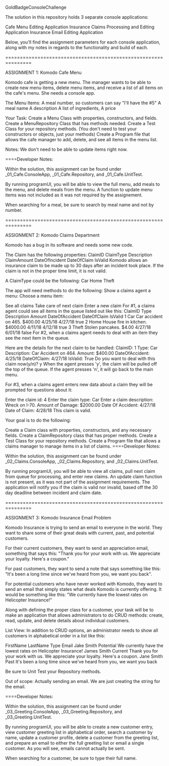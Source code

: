 GoldBadgeConsoleChallenge

The solution in this repository holds 3 separate console applications:

Cafe Menu Editing Application
Insurance Claims Processing and Editing Application
Insurance Email Editing Application

Below, you'll find the assignment parameters for each console application, along with my notes in regards to the functionality and build of each.

===============================================================

ASSIGNMENT 1: Komodo Cafe Menu

Komodo cafe is getting a new menu. The manager wants to be able to create new menu items, delete menu items, and receive a list of all items on the cafe's menu. She needs a console app.

The Menu Items: A meal number, so customers can say "I'll have the #5" A meal name A description A list of ingredients, A price

Your Task: Create a Menu Class with properties, constructors, and fields. Create a MenuRepository Class that has methods needed. Create a Test Class for your repository methods. (You don't need to test your constructors or objects, just your methods) Create a Program file that allows the cafe manager to add, delete, and see all items in the menu list.

Notes: We don't need to be able to update items right now.

====Developer Notes:

Within the solution, this assignment can be found under _01_Cafe.ConsoleApp, _01_Cafe.Repository, and _01_Cafe.UnitTest.

By running programUI, you will be able to view the full menu, add meals to the menu, and delete meals from the menu. A function to update menu items was not included as it was not required by the assignement.

When searching for a meal, be sure to search by meal name and not by number.

===============================================================

ASSIGNMENT 2: Komodo Claims Department

Komodo has a bug in its software and needs some new code.

The Claim has the following properties: ClaimID ClaimType Description ClaimAmount DateOfIncident DateOfClaim IsValid Komodo allows an insurance claim to be made up to 30 days after an incident took place. If the claim is not in the proper time limit, it is not valid.

A ClaimType could be the following: Car Home Theft

The app will need methods to do the following: Show a claims agent a menu: Choose a menu item:

See all claims
Take care of next claim
Enter a new claim For #1, a claims agent could see all items in the queue listed out like this:
ClaimID Type Description Amount DateOfAccident DateOfClaim IsValid 1 Car Car accident on 465. $400.00 4/25/18 4/27/18 true 2 Home House fire in kitchen. $4000.00 4/11/18 4/12/18 true 3 Theft Stolen pancakes. $4.00 4/27/18 6/01/18 false For #2, when a claims agent needs to deal with an item they see the next item in the queue.

Here are the details for the next claim to be handled: ClaimID: 1 Type: Car Description: Car Accident on 464. Amount: $400.00 DateOfAccident: 4/25/18 DateOfClaim: 4/27/18 IsValid: True Do you want to deal with this claim now(y/n)? y When the agent presses 'y', the claim will be pulled off the top of the queue. If the agent presses 'n', it will go back to the main menu.

For #3, when a claims agent enters new data about a claim they will be prompted for questions about it:

Enter the claim id: 4 Enter the claim type: Car Enter a claim description: Wreck on I-70. Amount of Damage: $2000.00 Date Of Accident: 4/27/18 Date of Claim: 4/28/18 This claim is valid.

Your goal is to do the following:

Create a Claim class with properties, constructors, and any necessary fields.
Create a ClaimRepository class that has proper methods.
Create a Test Class for your repository methods.
Create a Program file that allows a claims manager to manage items in a list of claims.
====Developer Notes:

Within the solution, this assignment can be found under _02_Claims.ConsoleApp, _02_Claims.Repository, and _02_Claims.UnitTest.

By running programUI, you will be able to view all claims, pull next claim from queue for processing, and enter new claims. An update claim function is not present, as it was not part of the assignment requirements. The application will notify you if the claim is valid nor invalid, based off the 30 day deadline between incident and claim date.

===============================================================

ASSIGNMENT 3: Komodo Insurance Email Problem

Komodo Insurance is trying to send an email to everyone in the world. They want to share some of their great deals with current, past, and potential customers.

For their current customers, they want to send an appreciation email, something that says this: "Thank you for your work with us. We appreciate your loyalty. Here's a coupon."

For past customers, they want to send a note that says something like this: "It's been a long time since we've heard from you, we want you back".

For potential customers who have never worked with Komodo, they want to send an email that simply states what deals Komodo is currently offering. It would be something like this: "We currently have the lowest rates on Helicopter Insurance!"

Along with defining the proper class for a customer, your task will be to make an application that allows administrators to do CRUD methods: create, read, update, and delete details about individual customers.

List View: In addition to CRUD options, an administrator needs to show all customers in alphabetical order in a list like this:

FirstName LastName Type Email Jake Smith Potential We currently have the lowest rates on Helicopter Insurance! James Smith Current Thank you for your work with us. We appreciate your loyalty. Here's a coupon. Jane Smith Past It's been a long time since we've heard from you, we want you back

Be sure to Unit Test your Repository methods.

Out of scope: Actually sending an email. We are just creating the string for the email.

====Developer Notes:

Within the solution, this assignment can be found under _03_Greeting.ConsoleApp, _03_Greeting.Repository, and _03_Greeting.UnitTest.

By running programUI, you will be able to create a new customer entry, view customer greeting list in alphabetical order, search a customer by name, update a customer profile, delete a customer from the greeting list, and prepare an email to either the full greeting list or email a single customer. As you will see, emails cannot actually be sent.

When searching for a customer, be sure to type their full name.
